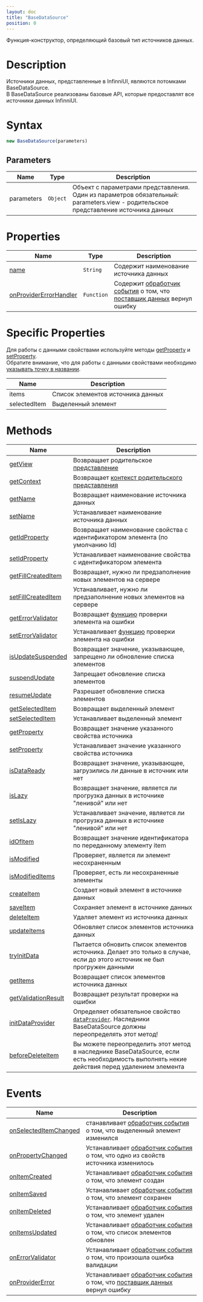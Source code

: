 ```yaml
---
layout: doc
title: "BaseDataSource"
position: 0
---
```


Функция-конструктор, определяющий базовый тип источников данных.

# Description

Источники данных, представленные в InfinniUI, являются потомками BaseDataSource.  
В BaseDataSource реализованы базовые API, которые предоставлят все источники данных InfinniUI.

# Syntax

```js
new BaseDataSource(parameters)
```

## Parameters

|Name|Type|Description|
|----|----------|---------|
|parameters|`Object`| Объект с параметрами представления. Один из параметров обязательный: parameters.view - родительское представление источника данных|


# Properties

|Name|Type|Description|
|----|----|-----------|
|[name](BaseDataSource.name/)|`String`|Содержит наименование источника данных|
|[onProviderErrorHandler](BaseDataSource.onProviderErrorHandler/)|`Function`|Содержит [обработчик события](../../Script/) о том, что [поставщик данных](/docs/API/Core/DataProviders/) вернул ошибку|

# Specific Properties

Для работы с данными свойствами используйте методы [getProperty](BaseDataSource.getProperty/) и [setProperty](BaseDataSource.setProperty/).  
Обратите внимание, что для работы с данными свойствами необходимо [указывать точку в названии](BaseDataSource.getProperty/#path-rules).

|Name|Description|
|----|---------|
|items|Список элементов источника данных|
|selectedItem|Выделенный элемент|

# Methods

|Name|Description|
|----|---------|
|[getView](BaseDataSource.getView/)|Возвращает родительское [представление](../../Elements/View/)|
|[getContext](BaseDataSource.getContext/)|Возвращает [контекст родительского представления](../../Context/)|
|[getName](BaseDataSource.getName/)|Возвращает наименование источника данных|
|[setName](BaseDataSource.setName/)|Устанавливает наименование источника данных|
|[getIdProperty](BaseDataSource.getIdProperty/)|Возвращает наименование свойства с идентификатором элемента (по умолчанию Id)|
|[setIdProperty](BaseDataSource.setIdProperty/)|Устанавливает наименование свойства с идентификатором элемента|
|[getFillCreatedItem](BaseDataSource.getFillCreatedItem/)|Возвращает, нужно ли предзаполнение новых элементов на сервере|
|[setFillCreatedItem](BaseDataSource.setFillCreatedItem/)|Устанавливает, нужно ли предзаполнение новых элементов на сервере|
|[getErrorValidator](BaseDataSource.getErrorValidator/)|Возвращает [функцию](../../Script/) проверки элемента на ошибки|
|[setErrorValidator](BaseDataSource.setErrorValidator/)|Устанавливает [функцию](../../Script/) проверки элемента на ошибки|
|[isUpdateSuspended](BaseDataSource.isUpdateSuspended/)|Возвращает значение, указывающее, запрещено ли обновление списка элементов|
|[suspendUpdate](BaseDataSource.suspendUpdate/)|Запрещает обновление списка элементов|
|[resumeUpdate](BaseDataSource.resumeUpdate/)|Разрешает обновление списка элементов|
|[getSelectedItem](BaseDataSource.getSelectedItem/)|Возвращает выделенный элемент|
|[setSelectedItem](BaseDataSource.setSelectedItem/)|Устанавливает выделенный элемент|
|[getProperty](BaseDataSource.getProperty/)|Возвращает значение указанного свойства источника|
|[setProperty](BaseDataSource.setProperty/)|Устанавливает значение указанного свойства источника|
|[isDataReady](BaseDataSource.isDataReady/)|Возвращает значение, указывающее, загрузились ли данные в источник или нет|
|[isLazy](BaseDataSource.isLazy/)|Возвращает значение, является ли прогрузка данных в источнике "ленивой" или нет|
|[setIsLazy](BaseDataSource.setIsLazy/)|Устанавливает значение, является ли прогрузка данных в источнике "ленивой" или нет|
|[idOfItem](BaseDataSource.idOfItem/)|Возвращает значение идентификатора по переданному элементу item|
|[isModified](BaseDataSource.isModified/)|Проверяет, является ли элемент несохраненным|
|[isModifiedItems](BaseDataSource.isModifiedItems/)|Проверяет, есть ли несохраненные элементы|
|[createItem](BaseDataSource.createItem/)|Создает новый элемент в источнике данных|
|[saveItem](BaseDataSource.saveItem/)|Сохраняет элемент в источнике данных|
|[deleteItem](BaseDataSource.deleteItem/)|Удаляет элемент из источника данных|
|[updateItems](BaseDataSource.updateItems/)|Обновляет список элементов источника данных|
|[tryInitData](BaseDataSource.tryInitData/)|Пытается обновить список элементов источника. Делает это только в случае, если до этого источник не был прогружен данными|
|[getItems](BaseDataSource.getItems/)|Возвращает список элементов источника данных|
|[getValidationResult](BaseDataSource.getValidationResult/)|Возвращает результат проверки на ошибки|
|[initDataProvider](BaseDataSource.initDataProvider/)|Определяет обязательное свойство [`dataProvider`](../../DataProviders/). Наследники BaseDataSource должны переопределять этот метод!|
|[beforeDeleteItem](BaseDataSource.beforeDeleteItem/)|Вы можете переопределить этот метод в наследнике BaseDataSource, если есть необходимость выполнять некие действия перед удалением элемента|


# Events

|Name|Description|
|----|---------|
|[onSelectedItemChanged](BaseDataSource.onSelectedItemChanged/)|станавливает [обработчик события](../../Script/) о том, что выделенный элемент изменился|
|[onPropertyChanged](BaseDataSource.onPropertyChanged/)|Устанавливает [обработчик события](../../Script/) о том, что одно из свойств источника изменилось|
|[onItemCreated](BaseDataSource.onItemCreated/)|Устанавливает [обработчик события](../../Script/) о том, что элемент создан|
|[onItemSaved](BaseDataSource.onItemSaved/)|Устанавливает [обработчик события](../../Script/) о том, что элемент сохранен|
|[onItemDeleted](BaseDataSource.onItemDeleted/)|Устанавливает [обработчик события](../../Script/) о том, что элемент удален|
|[onItemsUpdated](BaseDataSource.onItemsUpdated/)|Устанавливает [обработчик события](../../Script/) о том, что список элементов обновлен|
|[onErrorValidator](BaseDataSource.onErrorValidator/)|Устанавливает [обработчик события](../../Script/) о том, что произошла ошибка валидации|
|[onProviderError](BaseDataSource.onProviderError/)|Устанавливает [обработчик события](../../Script/) о том, что [поставщик данных](/docs/API/Core/DataProviders/) вернул ошибку|
